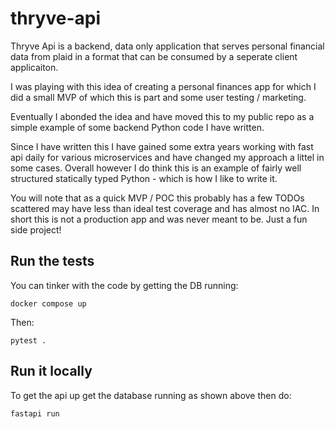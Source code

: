 # thryve-api

Thryve Api is a backend, data only application that serves personal financial data from plaid in a format that can be consumed by a seperate client applicaiton.

I was playing with this idea of creating a personal finances app for which I did a small MVP of which this is part and some user testing / marketing.

Eventually I abonded the idea and have moved this to my public repo as a simple example of some backend Python code I have written.

Since I have written this I have gained some extra years working with fast api daily for various microservices and have changed my approach a littel in some cases. Overall however I do think this is an example of fairly well structured statically typed Python - which is how I like to write it.

You will note that as a quick MVP / POC this probably has a few TODOs scattered may have less than ideal test coverage and has almost no IAC. In short this is not a production app and was never meant to be. Just a fun side project!

## Run the tests

You can tinker with the code by getting the DB running:

    docker compose up

Then:

    pytest .

## Run it locally

To get the api up get the database running as shown above then do:

    fastapi run
